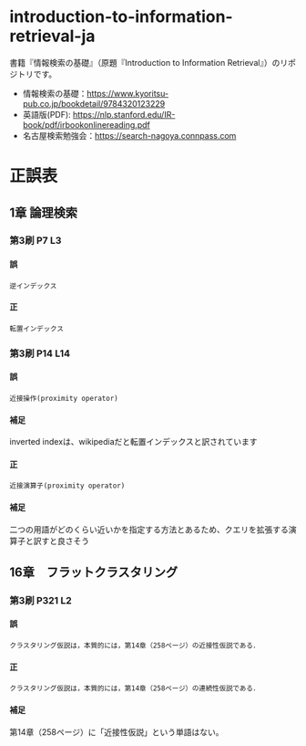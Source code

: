 # introduction-to-information-retrieval-ja
書籍『情報検索の基礎』（原題『Introduction to Information Retrieval』）のリポジトリです。

* 情報検索の基礎：https://www.kyoritsu-pub.co.jp/bookdetail/9784320123229
* 英語版(PDF): https://nlp.stanford.edu/IR-book/pdf/irbookonlinereading.pdf
* 名古屋検索勉強会：https://search-nagoya.connpass.com

# 正誤表

## 1章 論理検索

### 第3刷 P7 L3
#### 誤
```
逆インデックス
```
#### 正
```
転置インデックス
```

### 第3刷 P14 L14
#### 誤
```
近接操作(proximity operator)
```
#### 補足
inverted indexは、wikipediaだと転置インデックスと訳されています

#### 正
```
近接演算子(proximity operator)
```

#### 補足
二つの用語がどのくらい近いかを指定する方法とあるため、クエリを拡張する演算子と訳すと良さそう


## 16章　フラットクラスタリング

### 第3刷 P321 L2

#### 誤
```
クラスタリング仮説は，本質的には，第14章（258ページ）の近接性仮説である．
```

#### 正
```
クラスタリング仮説は，本質的には，第14章（258ページ）の連続性仮説である．
```

#### 補足
第14章（258ページ）に「近接性仮説」という単語はない。
